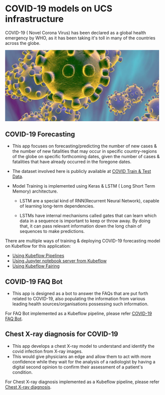 # COVID-19 models on UCS infrastructure

COVID-19 ( Novel Corona Virus) has been declared as a global health emergency by WHO,
as it has been taking it's toll in many of the countries across the globe.

<img src="./pictures/corona_virus.jpg" width="500" align="middle"/>

## COVID-19 Forecasting

* This app focuses on forecasting/predicting the number of new cases & the number of new
fatalities that may occur in specific country-regions of the globe on specific forthcoming dates,
given the number of cases & fatalities that have already occurred in the foregone dates.

* The dataset involved here is publicly available at [COVID Train & Test Data](https://www.kaggle.com/c/covid19-global-forecasting-week-4/data).

* Model Training is implemented using Keras & LSTM ( Long Short Term Memory) architecture.

     * LSTM are a special kind of RNN(Recurrent Neural Network), capable of learning long-term dependencies.

     * LSTMs have internal mechanisms called gates that can learn which data in a sequence is important to
keep or throw away. By doing that, it can pass relevant information down the long chain of sequences
to make predictions.

There are multiple ways of training & deploying COVID-19 forecasting model on Kubeflow for this application:
  - [Using Kubeflow Pipelines](./pipelines)
  - [Using Jupyter notebook server from Kubeflow](./notebook)
  - [Using Kubeflow Fairing](./fairing)

## COVID-19 FAQ Bot

* This app is designed as a bot to answer the FAQs that are put forth related to COVID-19, also populating the information from various leading health sources/organisations possessing such information.

For FAQ Bot implemented as a Kubeflow pipeline, please refer [COVID-19 FAQ Bot](./pipelines/faq-bot).

## Chest X-ray diagnosis for COVID-19

* This app develops a chest X-ray model to understand and identify the covid infection from X-ray images.
* This would give physicians an edge and allow them to act with more confidence while they wait for the analysis of a radiologist by having a digital second opinion to confirm their assessment of a patient's condition. 

For Chest X-ray diagnosis implemented as a Kubeflow pipeline, please refer [Chest X-ray diagnosis](./pipelines/chest-xray).
